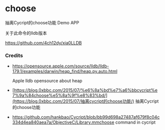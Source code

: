 # choose
抽离Cycript的choose功能 Demo APP



关于此命令的lldb版本

https://github.com/4ch12dy/xia0LLDB



### Credits

- https://opensource.apple.com/source/lldb/lldb-179.1/examples/darwin/heap_find/heap.py.auto.html

  Apple lldb opensource about heap

- [https://blog.0xbbc.com/2015/07/%e6%8a%bd%e7%a6%bbcycript%e7%9a%84choose%e5%8a%9f%e8%83%bd/](https://blog.0xbbc.com/2015/07/抽离cycript的choose功能/) 抽离Cycript的choose功能
- https://github.com/hankbao/Cycript/blob/bb99d698a27487af679f8c04c334d4ea840aea7a/ObjectiveC/Library.mmchoose command in cycript



